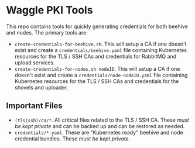 # Waggle PKI Tools

This repo contains tools for quickly generating credentials for both beehive and nodes. The primary tools are:

* `create-credentials-for-beehive.sh`. This will setup a CA if one doesn't exist and create a `credentials/beehive.yaml` file containing Kubernetes resources for the TLS / SSH CAs and credentials for RabbitMQ and upload services.
* `create-credentials-for-nodes.sh nodeID`. This will setup a CA if one doesn't exist and create a `credentials/node-nodeID.yaml` file containing Kubernetes resources for the TLS / SSH CAs and credentials for the shovels and uploader.

## Important Files

* `(tls|ssh)/ca/*`. All critical files related to the TLS / SSH CA. These _must be kept private_ and can be backed up and can be restored as needed.
* `credentials/*.yaml`. These are "Kubernetes ready" beehive and node credential bundles. These _must be kept private_.
